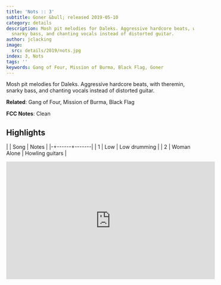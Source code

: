 ```yaml
---
title: 'Nots :: 3'
subtitle: Goner &bull; released 2019-05-10
category: details
description: Mosh pit melodies for Daleks. Aggressive hardcore beats, with theremin,
  snarky bass, and chanting vocals instead of distorted guitar.
author: jclacking
image:
  src: details/2019/nots.jpg
index: 3, Nots
tags: ''
keywords: Gang of Four, Mission of Burma, Black Flag, Goner
---
```

Mosh pit melodies for Daleks. Aggressive hardcore beats, with theremin, snarky bass, and chanting vocals instead of distorted guitar.<!--more-->

**Related**: Gang of Four, Mission of Burma, Black Flag

**FCC Notes**: Clean

## Highlights

| | Song | Notes |
|-+------+-------|
| 1 | Low | Low drumming |
| 2 | Woman Alone | Howling guitars |

<div class="tlo-detail-video"><iframe width="560" height="315" src="https://www.youtube.com/embed/Y95nxF7R3qw" frameborder="0" allow="autoplay; encrypted-media" allowfullscreen></iframe></div>

